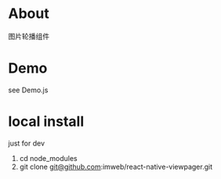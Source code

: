 # About

图片轮播组件

# Demo

see Demo.js

# local install

just for dev

1. cd node_modules
2. git clone git@github.com:imweb/react-native-viewpager.git
